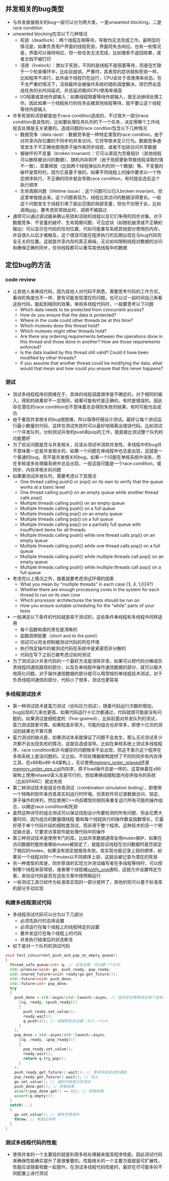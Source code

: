 ## 并发相关的bug类型

* 与并发直接相关的bug一般可以分为两大类，一是unwanted blocking，二是race condition
* unwanted blocking包含以下几种情况
  * 死锁（deadlock）：两个线程互相等待，导致均无法完成工作。最明显的情况是，如果负责用户界面的线程死锁，界面将失去响应。也有一些情况是，界面可以保持响应，但一些任务无法完成，比如搜索不返回结果，或者文档不被打印
  * 活锁（livelock）：类似于死锁，不同的是线程不是阻塞等待，而是在忙碌于一个检查循环中，比如自旋锁。严重时，其表现的症状就和死锁一样，比如程序不进行，此外由于线程仍在运行，CPU会处于高使用率状态。在不太严重的情况下，活锁最终会被操作系统的随机调度解决，但仍然会造成任务的长时间延迟，并且延迟期间CPU使用率很高
  * I/O阻塞或其他外部输入：如果线程阻塞等待外部输入，就无法继续处理工作。因此如果一个线程执行的任务会被其他线程等待，就不要让这个线程等待外部输入
* 许多死锁和活锁都是由于race condition造成的，不过很大一部分race condition是良性的，比如要处理任务队列的下一个任务，决定用哪个工作线程去处理是无关紧要的。造成问题的race condtion包含以下几种情况
  * 数据竞争（data race）：数据竞争是一种特定类型的race condtion，由于对共享内存位置的不同步的并发访问，它将导致未定义行为。数据竞争通常发生于不正确地使用原子操作来同步线程，或者不加锁访问共享数据
  * 被破坏的不变量（broken invariant）：它可以表现为空悬指针（其他线程可以删除被访问的数据）、随机内存损坏（由于局部更新导致线程读取的值不一致）、双重释放（比如两个线程弹出队列的同一个数据）等。不变量的破坏是暂时的，因为它是基于值的。如果不同线程上的操作要求以一个特定顺序执行，不正确的同步就会导致race condition，有时就会违反这个执行顺序
  * 生命周期问题（lifetime issue）：这个问题可以归入broken invariant，但这里单独提出来。这个问题表现为，线程比其访问的数据活得更长。一般这个问题发生于线程引用了超出范围的局部变量，但也不仅限于此，比如调用[join](https://en.cppreference.com/w/cpp/thread/thread/join)，要考虑异常抛出时，调用不被跳过
* 通常可以通过调试器来确认死锁和活锁的线程以及它们争用的同步对象。对于数据竞争、不变量的破坏、生命周期问题，可见症状（如随机崩溃或不正确的输出）可以显示在代码的任何位置，代码可能重写系统其他部分使用的内存，并且很久以后才被触及，这个错误可能在程序执行的后期出现在与bug代码完全无关的位置。这就是共享内存的真正祸端，无论如何限制线程对数据的访问和确保正确的同步，任何线程都可以重写其他线程中的数据

## 定位bug的方法

### code review

* 让其他人来审阅代码，因为其他人对代码不熟悉，需要思考代码的工作方式，看待的角度也不一样，更有可能发现潜在的问题。也可以过一段时间自己再看这些代码，能起到相同的效果。审阅多线程代码时，一般要思考以下问题
  * Which data needs to be protected from concurrent access?
  * How do you ensure that the data is protected?
  * Where in the code could other threads be at this time?
  * Which mutexes does this thread hold?
  * Which mutexes might other threads hold?
  * Are there any ordering requirements between the operations done in this thread and those done in another? How are those requirements enforced?
  * Is the data loaded by this thread still valid? Could it have been modified by other threads?
  * If you assume that another thread could be modifying the data, what would that mean and how could you ensure that this never happens?

### 测试

* 测试多线程程序的困难在于，具体的线程调度顺序是不确定的，对于相同的输入，得到的结果却不一定相同，结果可能有时是正确的，有时是错误的。因此存在潜在的race condition也不意味着总会得到失败的结果，有时可能也会成功
* 由于重现并发相关的bug很困难，所以值得仔细设计测试。最好让每个测试运行最小数量的代码，这样在测试失败时可以最好地隔离出错误代码。比如测试一个并发队列，分别测试并发的push和pop的工作，就直接比测试整个队列的功能要好
* 为了验证问题是否与并发相关，应该从测试中消除并发性。多线程中的bug并不意味着一定是并发相关的，如果一个问题在单线程中也总是出现，这就是一个普通的bug，而不是并发相关的bug。如果一个问题在单核系统中消失，而在多核或多处理器系统中总会出现，一般这就可能是一个race condition，或同步、内存序相关的问题
* 如果要测试并发队列，需要考虑以下其情况
  * One thread calling  push() or  pop() on its own to verify that the queue works at a basic level
  * One thread calling  push() on an empty queue while another thread calls pop()
  * Multiple threads calling  push() on an empty queue
  * Multiple threads calling  push() on a full queue
  * Multiple threads calling  pop() on an empty queue
  * Multiple threads calling  pop() on a full queue
  * Multiple threads calling  pop() on a partially full queue with insufficient items for all threads
  * Multiple threads calling  push() while one thread calls  pop() on an empty queue
  * Multiple threads calling  push() while one thread calls  pop() on a full queue
  * Multiple threads calling  push() while multiple threads call  pop() on an empty queue
  * Multiple threads calling  push() while multiple threads call  pop() on a full queue
* 考虑完以上情况之外，接着就要考虑测试环境的因素
  * What you mean by “multiple threads” in each case (3, 4, 1,024?)
  * Whether there are enough processing cores in the system for each thread to run on its own core
  * Which processor architectures the tests should be run on
  * How you ensure suitable scheduling for the “while” parts of your tests
* 一般满足以下条件的代码就是易于测试的，这些条件单线程和多线程中同样适用
  * 每个函数和类的责任是清晰的
  * 函数简明扼要（short and to the point）
  * 测试可以完全控制被测试代码的所在环境
  * 执行特定操作的被测试代码在系统中是紧密而非分散的
  * 代码在写下之前已被考虑过如何测试
* 为了测试设计并发代码的一个最好方法是消除并发，如果可以把代码分解成负责线程间通信路径的部分，以及在单线程中操作通信数据的部分，就可以极大地简化问题。对于操作通信数据的部分就可以用常规的单线程技术测试，对于负责线程间通信的部分，代码小了很多，测试也更容易

### 多线程测试技术

* 第一种测试技术是蛮力测试（也叫压力测试），随着代码运行次数的增加，bug出现的几率也更高，如果代码运行十亿次都通过，代码就很可能是没有问题的。如果测试是细粒度的（fine-grained），比如前面对并发队列的测试，蛮力测试就更可靠。如果粒度非常大，可能的组合也非常多，即使十亿次的测试的结果也不算可靠
* 蛮力测试的缺点是，如果测试本来就保证了问题不会发生，那么无论测试多少次都不会出现失败的情况，这就会造成误导。比如在单核系统上测试多线程程序，race condition和乒乓缓存的问题根本不会出现，但这不表示这个程序在多核系统上是没问题的。又比如，不同处理器架构提供了不同的同步和内存序工具，在x86和x86-64架构上，无论使用[memory_order_relaxed](https://en.cppreference.com/w/cpp/atomic/memory_order)还是[memory_order_seq_cst](https://en.cppreference.com/w/cpp/atomic/memory_order)内存序，原子load操作总是一样的，这意味着在x86架构上使用relaxed语义总是可行的，但如果换成细粒度内存序指令的系统（比如SPARC）就会失败
* 第二种测试技术是组合仿真测试（combination simulation testing），即使用一个特殊的软件来仿真真实的运行时环境。仿真软件将记录数据访问、锁定、原子操作的序列，然后使用C++内存模型的规则来重复运行所有可能的操作组合，以确定race condition和死锁
* 虽然这种详尽的组合测试可以保证找到设计所要检测的所有问题，但会花费大量时间，因为组合的数量随线程 数和每个线程执行的操作数呈指数增长，它最好用于单个代码片段的细粒度测试，而非用于整个程序。这种技术的另一个明显缺点是，它要求访真软件能处理代码中的操作
* 第三种测试技术是使用专门的库。比如共享数据通常会用mutex保护，如果在访问数据时能检查哪些mutex被锁定了，就能验证线程在访问数据时是否锁定了相应的mutex，如果没有锁定就报告失败。库实现也能记录上锁的顺序，如果另一个线程对同一个mutex以不同顺序上锁，这就会被记录为潜在的死锁
* 另一种类型的库是，同步原语的实现允许测试编写者在多线程等待时，可以控制哪个线程来获得锁，或者哪个线程被[notify_one](https://en.cppreference.com/w/cpp/thread/condition_variable/notify_one)通知。这就允许设置特定方案，来验证代码是否在这些方案中按预期运行
* 一些测试工具已经作为标准库实现的一部分提供了，其他的则可以基于标准库的部分手动实现

### 构建多线程测试代码

* 多线程测试代码可以分为以下几部分
  * 必须先执行的总体设置
  * 必须运行在每个线程上的线程特定的设置
  * 要并发运行在每个线程上的代码
  * 并发执行结束后的状态断言
* 如下是对一个队列的测试代码

```cpp
void test_concurrent_push_and_pop_on_empty_queue()
{
  thread_safe_queue<int> q; // 总体设置：先创建一个队列
  std::promise<void> go, push_ready, pop_ready;
  std::shared_future<void> ready(go.get_future());
  std::future<void> push_done;
  std::future<int> pop_done;
  try
  {
    push_done = std::async(std::launch::async, // 指定异步策略保证每个任务运行在自己的线程上
      [&q, ready, &push_ready]()
      {
        push_ready.set_value();
        ready.wait();
        q.push(42); // 线程特定的设置：存入一个int
      }
    );
    pop_done = std::async(std::launch::async,
      [&q, ready, &pop_ready]()
      {
        pop_ready.set_value();
        ready.wait();
        return q.try_pop();
      }
    );
    push_ready.get_future().wait(); // 等待开始测试的通知
    pop_ready.get_future().wait(); // 同上
    go.set_value(); // 通知开始真正的测试
    push_done.get(); // 获取结果
    assert(pop_done.get() == 42); // 获取结果
    assert(q.empty());
  }
  catch(...)
  {
    go.set_value(); // 避免空悬指针
    throw; // 再抛出异常
  }
}
```

### 测试多线程代码的性能

* 使用并发的一个主要目的就是利用多核处理器来提高程序性能，因此测试代码来确保性能确实提升了是很重要的。性能相关的一个主要方面就是可扩展性，性能应该随着核数一起提升。在测试多线程代码性能时，最好在尽可能多的不同配置上进行测试

